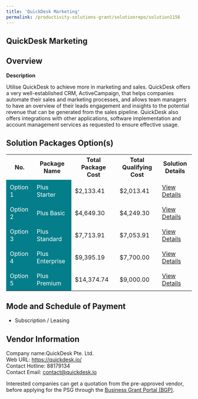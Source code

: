 ```yaml
---
title: 'QuickDesk Marketing'
permalink: /productivity-solutions-grant/solutionrepo/solution1156
---
```


## QuickDesk Marketing

## Overview

**Description**

Utilise QuickDesk to achieve more in marketing and sales. QuickDesk offers a very well-established CRM, ActiveCampaign, that helps companies automate their sales and marketing processes, and allows team managers to have an overview of their leads engagement and insights to the potential revenue that can be generated from the sales pipeline. QuickDesk also offers integrations with other applications, software implementation and account management services as requested to ensure effective usage.

## Solution Packages Option(s)

<table>
<tr>
<th><b>No.</b></th>
<th><b>Package Name</b></th>
<th><b>Total Package Cost</b></th>
<th><b>Total Qualifying Cost</b></th>
<th><b>Solution Details</b></th>
</tr>
<tr>
<td style='padding: 10px; background-color: #037E8A; color: #FFFFFF;'>Option 1</td>
<td style='padding: 10px; background-color: #037E8A; color: #FFFFFF;'>Plus Starter</td>
<td style='padding: 10px;'>$2,133.41</td>
<td style='padding: 10px;'>$2,013.41</td>
<td style='padding: 10px;'><a href='/images/psg/QuickDesk_QuickDesk_Marketing_Desensitised_Part1.pdf' target='_blank'>View Details</a></td>
</tr>
<tr>
<td style='padding: 10px; background-color: #037E8A; color: #FFFFFF;'>Option 2</td>
<td style='padding: 10px; background-color: #037E8A; color: #FFFFFF;'>Plus Basic</td>
<td style='padding: 10px;'>$4,649.30</td>
<td style='padding: 10px;'>$4,249.30</td>
<td style='padding: 10px;'><a href='/images/psg/QuickDesk_QuickDesk_Marketing_Desensitised_Part2.pdf' target='_blank'>View Details</a></td>
</tr>
<tr>
<td style='padding: 10px; background-color: #037E8A; color: #FFFFFF;'>Option 3</td>
<td style='padding: 10px; background-color: #037E8A; color: #FFFFFF;'>Plus Standard</td>
<td style='padding: 10px;'>$7,713.91</td>
<td style='padding: 10px;'>$7,053.91</td>
<td style='padding: 10px;'><a href='/images/psg/QuickDesk_QuickDesk_Marketing_Desensitised_Part3.pdf' target='_blank'>View Details</a></td>
</tr>
<tr>
<td style='padding: 10px; background-color: #037E8A; color: #FFFFFF;'>Option 4</td>
<td style='padding: 10px; background-color: #037E8A; color: #FFFFFF;'>Plus Enterprise</td>
<td style='padding: 10px;'>$9,395.19</td>
<td style='padding: 10px;'>$7,700.00</td>
<td style='padding: 10px;'><a href='/images/psg/QuickDesk_QuickDesk_Marketing_Desensitised_Part4.pdf' target='_blank'>View Details</a></td>
</tr>
<tr>
<td style='padding: 10px; background-color: #037E8A; color: #FFFFFF;'>Option 5</td>
<td style='padding: 10px; background-color: #037E8A; color: #FFFFFF;'>Plus Premium</td>
<td style='padding: 10px;'>$14,374.74</td>
<td style='padding: 10px;'>$9,000.00</td>
<td style='padding: 10px;'><a href='/images/psg/QuickDesk_QuickDesk_Marketing_Desensitised_Part5.pdf' target='_blank'>View Details</a></td>
</tr>
</table>

## Mode and Schedule of Payment

 - Subscription / Leasing

## Vendor Information

 Company name:QuickDesk Pte. Ltd.<br>Web URL: https://quickdesk.io/ <br>Contact Hotline: 88179134 <br>Contact Email: contact@quickdesk.io 

Interested companies can get a quotation from the pre-approved vendor, before applying for the PSG through the <a href='https://www.businessgrants.gov.sg/' target='_blank' rel='noopener'>Business Grant Portal (BGP)</a>.

<script src="/jquery/resize-tables.js"></script>
